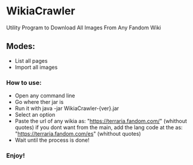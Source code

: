 # WikiaCrawler
Utility Program to Download All Images From Any Fandom Wiki

## Modes:
- List all pages
- Import all images

### How to use:
- Open any command line
- Go where ther jar is
- Run it with java -jar WikiaCrawler-{ver}.jar
- Select an option
- Paste the url of any wikia as: "https://terraria.fandom.com/" (whithout quotes) if you dont want from the main, add the lang code at the as: "https://terraria.fandom.com/es" (whithout quotes)
- Wait until the process is done!

### Enjoy!
